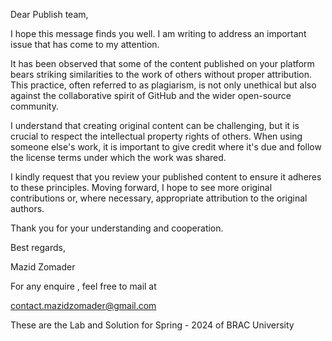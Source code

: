 Dear Publish team,

I hope this message finds you well. I am writing to address an important issue that has come to my attention.

It has been observed that some of the content published on your platform bears striking 
similarities to the work of others without proper attribution. 
This practice, often referred to as plagiarism, is not only unethical
but also against the collaborative spirit of GitHub and the wider open-source community.

I understand that creating original content can be challenging, 
but it is crucial to respect the intellectual property rights of others. 
When using someone else's work, it is important to give credit where it's due 
and follow the license terms under which the work was shared.

I kindly request that you review your published content to ensure it adheres to these principles. 
Moving forward, I hope to see more original contributions or, where necessary, appropriate attribution to the original authors.

Thank you for your understanding and cooperation.

Best regards,

Mazid Zomader

For any enquire , feel free to mail at 

contact.mazidzomader@gmail.com

These are the Lab and Solution for Spring - 2024 of BRAC University
